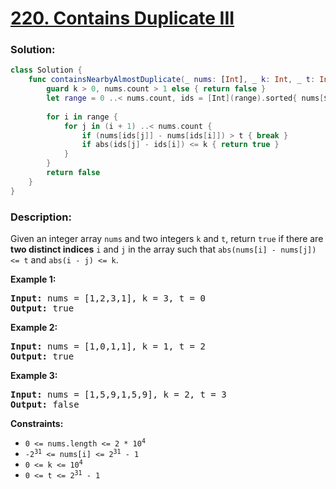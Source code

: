 # [220. Contains Duplicate III](https://leetcode.com/problems/contains-duplicate-iii/)

### Solution:
```swift
class Solution {
    func containsNearbyAlmostDuplicate(_ nums: [Int], _ k: Int, _ t: Int) -> Bool {
        guard k > 0, nums.count > 1 else { return false }
        let range = 0 ..< nums.count, ids = [Int](range).sorted{ nums[$0] < nums[$1] }
        
        for i in range {
            for j in (i + 1) ..< nums.count {
                if (nums[ids[j]] - nums[ids[i]]) > t { break }
                if abs(ids[j] - ids[i]) <= k { return true }
            }
        }
        return false
    }
}
```

### Description:

<div><p>Given an integer array <code>nums</code> and two integers <code>k</code> and <code>t</code>, return <code>true</code> if there are <strong>two distinct indices</strong> <code>i</code> and <code>j</code> in the array such that <code>abs(nums[i] - nums[j]) &lt;= t</code> and <code>abs(i - j) &lt;= k</code>.</p>

<p><strong>Example 1:</strong></p>
<pre><strong>Input:</strong> nums = [1,2,3,1], k = 3, t = 0
<strong>Output:</strong> true
</pre><p><strong>Example 2:</strong></p>
<pre><strong>Input:</strong> nums = [1,0,1,1], k = 1, t = 2
<strong>Output:</strong> true
</pre><p><strong>Example 3:</strong></p>
<pre><strong>Input:</strong> nums = [1,5,9,1,5,9], k = 2, t = 3
<strong>Output:</strong> false
</pre>
<p><strong>Constraints:</strong></p>

<ul>
	<li><code>0 &lt;= nums.length &lt;= 2 * 10<sup>4</sup></code></li>
	<li><code>-2<sup>31</sup> &lt;= nums[i] &lt;= 2<sup>31</sup> - 1</code></li>
	<li><code>0 &lt;= k &lt;= 10<sup>4</sup></code></li>
	<li><code>0 &lt;= t &lt;= 2<sup>31</sup> - 1</code></li>
</ul>
</div>